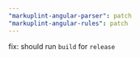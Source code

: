 ```yaml
---
"markuplint-angular-parser": patch
"markuplint-angular-rules": patch
---
```


fix: should run `build` for `release`
